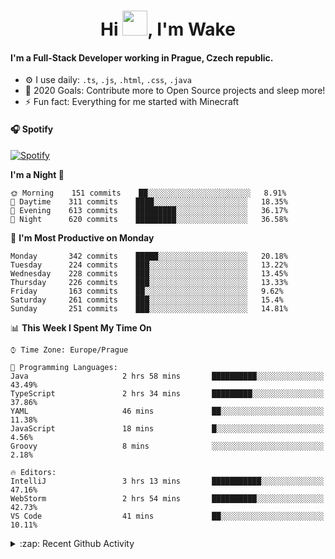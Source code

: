 <h1 align="center">Hi <img src="https://raw.githubusercontent.com/MrWakeCZ/MrWakeCZ/master/Hi.gif" width="40px" />, I'm Wake</h1>

#### I'm a Full-Stack Developer working in Prague, Czech republic.
- ⚙️ I use daily: `.ts`, `.js`, `.html`, `.css`, `.java`
- 🥅 2020 Goals: Contribute more to Open Source projects and sleep more!
- ⚡ Fun fact: Everything for me started with Minecraft

#### 🎧 Spotify
[![Spotify](https://novatorem-delta-eight.vercel.app/api/spotify)](https://open.spotify.com/user/wakeecz)

<!--START_SECTION:waka-->
**I'm a Night 🦉** 

```text
🌞 Morning    151 commits    ██░░░░░░░░░░░░░░░░░░░░░░░   8.91% 
🌆 Daytime    311 commits    ████░░░░░░░░░░░░░░░░░░░░░   18.35% 
🌃 Evening    613 commits    █████████░░░░░░░░░░░░░░░░   36.17% 
🌙 Night      620 commits    █████████░░░░░░░░░░░░░░░░   36.58%

```
📅 **I'm Most Productive on Monday** 

```text
Monday       342 commits    █████░░░░░░░░░░░░░░░░░░░░   20.18% 
Tuesday      224 commits    ███░░░░░░░░░░░░░░░░░░░░░░   13.22% 
Wednesday    228 commits    ███░░░░░░░░░░░░░░░░░░░░░░   13.45% 
Thursday     226 commits    ███░░░░░░░░░░░░░░░░░░░░░░   13.33% 
Friday       163 commits    ██░░░░░░░░░░░░░░░░░░░░░░░   9.62% 
Saturday     261 commits    ███░░░░░░░░░░░░░░░░░░░░░░   15.4% 
Sunday       251 commits    ███░░░░░░░░░░░░░░░░░░░░░░   14.81%

```


📊 **This Week I Spent My Time On** 

```text
⌚︎ Time Zone: Europe/Prague

💬 Programming Languages: 
Java                     2 hrs 58 mins       ██████████░░░░░░░░░░░░░░░   43.49% 
TypeScript               2 hrs 34 mins       █████████░░░░░░░░░░░░░░░░   37.86% 
YAML                     46 mins             ██░░░░░░░░░░░░░░░░░░░░░░░   11.38% 
JavaScript               18 mins             █░░░░░░░░░░░░░░░░░░░░░░░░   4.56% 
Groovy                   8 mins              ░░░░░░░░░░░░░░░░░░░░░░░░░   2.18%

🔥 Editors: 
IntelliJ                 3 hrs 13 mins       ███████████░░░░░░░░░░░░░░   47.16% 
WebStorm                 2 hrs 54 mins       ██████████░░░░░░░░░░░░░░░   42.73% 
VS Code                  41 mins             ██░░░░░░░░░░░░░░░░░░░░░░░   10.11%

```


<!--END_SECTION:waka-->

<details>
  <summary>:zap: Recent Github Activity</summary>

<!--START_SECTION:activity-->
1. 🎉 Merged PR [#14](https://github.com/craftmania-cz/craftmanager/pull/14) in [craftmania-cz/craftmanager](https://github.com/craftmania-cz/craftmanager)
2. 🎉 Merged PR [#89](https://github.com/waked-cz/corgi/pull/89) in [waked-cz/corgi](https://github.com/waked-cz/corgi)
3. 🗣 Commented on [#14](https://github.com/craftmania-cz/craftmanager/issues/14) in [craftmania-cz/craftmanager](https://github.com/craftmania-cz/craftmanager)
4. 🎉 Merged PR [#2](https://github.com/craftmania-cz/craftcore/pull/2) in [craftmania-cz/craftcore](https://github.com/craftmania-cz/craftcore)
5. 🎉 Merged PR [#7](https://github.com/craftmania-cz/craftlobby/pull/7) in [craftmania-cz/craftlobby](https://github.com/craftmania-cz/craftlobby)
<!--END_SECTION:activity-->

</details>
